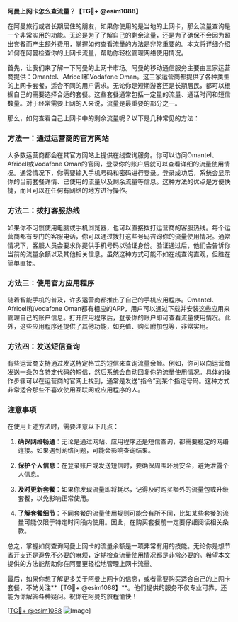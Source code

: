 **阿曼上网卡怎么查流量？【TG💪+ @esim1088】**

在阿曼旅行或者长期居住的朋友，如果你使用的是当地的上网卡，那么流量查询是一个非常实用的功能。无论是为了了解自己的剩余流量，还是为了确保不会因为超出套餐而产生额外费用，掌握如何查看流量的方法是非常重要的。本文将详细介绍如何在阿曼检查你的上网卡流量，帮助你轻松管理网络使用情况。

首先，让我们来了解一下阿曼的上网卡市场。阿曼的移动通信服务主要由三家运营商提供：Omantel、Africell和Vodafone Oman。这三家运营商都提供了各种类型的上网卡套餐，适合不同的用户需求。无论你是短期游客还是长期居民，都可以根据自己的需要选择合适的套餐。这些套餐通常包括一定量的流量、通话时间和短信数量。对于经常需要上网的人来说，流量是最重要的部分之一。

那么，如何查看自己上网卡中的剩余流量呢？以下是几种常见的方法：

### 方法一：通过运营商的官方网站

大多数运营商都会在其官方网站上提供在线查询服务。你可以访问Omantel、Africell或Vodafone Oman的官网，登录你的账户后就可以查看详细的流量使用情况。通常情况下，你需要输入手机号码和密码进行登录。登录成功后，系统会显示你的当前套餐详情、已使用的流量以及剩余流量等信息。这种方法的优点是方便快捷，而且可以在任何有网络的地方进行操作。

### 方法二：拨打客服热线

如果你不习惯使用电脑或手机浏览器，也可以直接拨打运营商的客服热线。每个运营商都有专门的客服电话，你可以通过拨打这些号码咨询你的流量使用情况。通常情况下，客服人员会要求你提供手机号码以验证身份。验证通过后，他们会告诉你当前的流量余额以及其他相关信息。虽然这种方式可能不如在线查询直观，但胜在简单直接。

### 方法三：使用官方应用程序

随着智能手机的普及，许多运营商都推出了自己的手机应用程序。Omantel、Africell和Vodafone Oman都有相应的APP，用户可以通过下载并安装这些应用来管理自己的账户信息。打开应用程序后，登录你的账户即可查看流量使用情况。此外，这些应用程序还提供了其他功能，如充值、购买附加包等，非常实用。

### 方法四：发送短信查询

有些运营商支持通过发送特定格式的短信来查询流量余额。例如，你可以向运营商发送一条包含特定代码的短信，然后系统会自动回复你的流量使用情况。具体的操作步骤可以在运营商的官网上找到，通常是发送“指令”到某个指定号码。这种方式非常适合那些不喜欢使用互联网或应用程序的人。

### 注意事项

在使用上述方法时，需要注意以下几点：

1. **确保网络畅通**：无论是通过网站、应用程序还是短信查询，都需要稳定的网络连接。如果遇到网络问题，可能会影响查询结果。
   
2. **保护个人信息**：在登录账户或发送短信时，要确保周围环境安全，避免泄露个人信息。

3. **及时更新套餐**：如果你发现流量即将耗尽，记得及时购买额外的流量包或升级套餐，以免影响正常使用。

4. **了解套餐细节**：不同套餐的流量使用规则可能会有所不同，比如某些套餐的流量可能仅限于特定时间段内使用。因此，在购买套餐前一定要仔细阅读相关条款。

总之，掌握如何查询阿曼上网卡的流量余额是一项非常有用的技能。无论你是想节省开支还是避免不必要的麻烦，定期检查流量使用情况都是非常必要的。希望本文提供的方法能帮助你在阿曼更轻松地管理上网卡流量。

最后，如果你想了解更多关于阿曼上网卡的信息，或者需要购买适合自己的上网卡套餐，不妨关注**【TG💪+ @esim1088】**。他们提供的服务不仅专业可靠，还能为你解答各种疑问。祝你在阿曼的旅程愉快！

[[TG💪+ @esim1088](https://t.me/s/esim1088) ![Image](https://i.postimg.cc/4NQfJmqS/Snipaste-2025-05-13-00-14-12.png)]